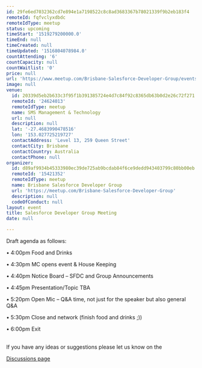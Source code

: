 ```yaml
---
id: 29fe6ed7032362cd7e894e1a7198522c8c8ad3683367b78021339f9b2eb183f4
remoteId: fqfvclyxdbdc
remoteIdType: meetup
status: upcoming
timeStart: '1519279200000.0'
timeEnd: null
timeCreated: null
timeUpdated: '1516804078984.0'
countAttending: '6'
countCapacity: null
countWaitlist: '0'
price: null
url: 'https://www.meetup.com/Brisbane-Salesforce-Developer-Group/events/245821688/'
image: null
venue:
  id: 20339d5eb2b633c3f95f1b391385724e4d7c84f92c8365db63b0d2e26c72f271
  remoteId: '24624013'
  remoteIdType: meetup
  name: SMS Management & Technology
  url: null
  description: null
  lat: '-27.4683990478516'
  lon: '153.027725219727'
  contactAddress: 'Level 13, 259 Queen Street'
  contactCity: Brisbane
  contactCountry: Australia
  contactPhone: null
organizer:
  id: d89af9934b45333980ec39de725ab9bcdab84f6ce9dedd943403799c80bb00eb
  remoteId: '15421352'
  remoteIdType: meetup
  name: Brisbane Salesforce Developer Group
  url: 'https://meetup.com/Brisbane-Salesforce-Developer-Group'
  description: null
  codeOfConduct: null
layout: event
title: Salesforce Developer Group Meeting
date: null

---
```

<p>Draft agenda as follows: </p> <p>• 4:00pm Food and Drinks </p> <p>• 4:30pm MC opens event &amp; House Keeping </p> <p>• 4:40pm Notice Board – SFDC and Group Announcements </p> <p>• 4:45pm Presentation/Topic TBA</p> <p>• 5:20pm Open Mic – Q&amp;A time, not just for the speaker but also general Q&amp;A </p> <p>• 5:30pm Close and network (finish food and drinks ;)) </p> <p>• 6:00pm Exit </p> <p><br/>If you have any ideas or suggestions please let us know on the </p> <p><a href="http://www.meetup.com/Brisbane-Salesforce-Developer-Group/messages/boards/">Discussions page</a></p> 
